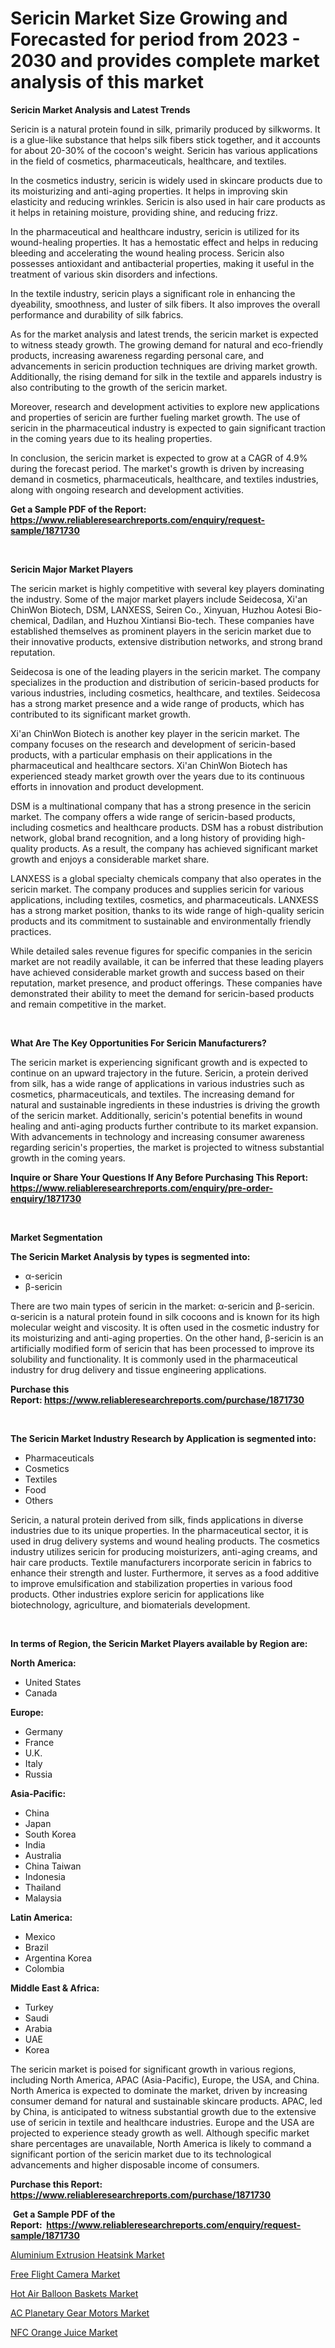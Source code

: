 <p><h1>Sericin Market Size Growing and Forecasted for period from 2023 - 2030 and provides complete market analysis of this market</h1></p><p><strong>Sericin Market Analysis and Latest Trends</strong></p>
<p><p>Sericin is a natural protein found in silk, primarily produced by silkworms. It is a glue-like substance that helps silk fibers stick together, and it accounts for about 20-30% of the cocoon's weight. Sericin has various applications in the field of cosmetics, pharmaceuticals, healthcare, and textiles.</p><p>In the cosmetics industry, sericin is widely used in skincare products due to its moisturizing and anti-aging properties. It helps in improving skin elasticity and reducing wrinkles. Sericin is also used in hair care products as it helps in retaining moisture, providing shine, and reducing frizz.</p><p>In the pharmaceutical and healthcare industry, sericin is utilized for its wound-healing properties. It has a hemostatic effect and helps in reducing bleeding and accelerating the wound healing process. Sericin also possesses antioxidant and antibacterial properties, making it useful in the treatment of various skin disorders and infections.</p><p>In the textile industry, sericin plays a significant role in enhancing the dyeability, smoothness, and luster of silk fibers. It also improves the overall performance and durability of silk fabrics.</p><p>As for the market analysis and latest trends, the sericin market is expected to witness steady growth. The growing demand for natural and eco-friendly products, increasing awareness regarding personal care, and advancements in sericin production techniques are driving market growth. Additionally, the rising demand for silk in the textile and apparels industry is also contributing to the growth of the sericin market.</p><p>Moreover, research and development activities to explore new applications and properties of sericin are further fueling market growth. The use of sericin in the pharmaceutical industry is expected to gain significant traction in the coming years due to its healing properties.</p><p>In conclusion, the sericin market is expected to grow at a CAGR of 4.9% during the forecast period. The market's growth is driven by increasing demand in cosmetics, pharmaceuticals, healthcare, and textiles industries, along with ongoing research and development activities.</p></p>
<p><strong>Get a Sample PDF of the Report:&nbsp; <a href="https://www.reliableresearchreports.com/enquiry/request-sample/1871730">https://www.reliableresearchreports.com/enquiry/request-sample/1871730</a></strong></p>
<p>&nbsp;</p>
<p><strong>Sericin Major Market Players</strong></p>
<p><p>The sericin market is highly competitive with several key players dominating the industry. Some of the major market players include Seidecosa, Xi'an ChinWon Biotech, DSM, LANXESS, Seiren Co., Xinyuan, Huzhou Aotesi Bio-chemical, Dadilan, and Huzhou Xintiansi Bio-tech. These companies have established themselves as prominent players in the sericin market due to their innovative products, extensive distribution networks, and strong brand reputation.</p><p>Seidecosa is one of the leading players in the sericin market. The company specializes in the production and distribution of sericin-based products for various industries, including cosmetics, healthcare, and textiles. Seidecosa has a strong market presence and a wide range of products, which has contributed to its significant market growth.</p><p>Xi'an ChinWon Biotech is another key player in the sericin market. The company focuses on the research and development of sericin-based products, with a particular emphasis on their applications in the pharmaceutical and healthcare sectors. Xi'an ChinWon Biotech has experienced steady market growth over the years due to its continuous efforts in innovation and product development.</p><p>DSM is a multinational company that has a strong presence in the sericin market. The company offers a wide range of sericin-based products, including cosmetics and healthcare products. DSM has a robust distribution network, global brand recognition, and a long history of providing high-quality products. As a result, the company has achieved significant market growth and enjoys a considerable market share.</p><p>LANXESS is a global specialty chemicals company that also operates in the sericin market. The company produces and supplies sericin for various applications, including textiles, cosmetics, and pharmaceuticals. LANXESS has a strong market position, thanks to its wide range of high-quality sericin products and its commitment to sustainable and environmentally friendly practices.</p><p>While detailed sales revenue figures for specific companies in the sericin market are not readily available, it can be inferred that these leading players have achieved considerable market growth and success based on their reputation, market presence, and product offerings. These companies have demonstrated their ability to meet the demand for sericin-based products and remain competitive in the market.</p></p>
<p>&nbsp;</p>
<p><strong>What Are The Key Opportunities For Sericin Manufacturers?</strong></p>
<p><p>The sericin market is experiencing significant growth and is expected to continue on an upward trajectory in the future. Sericin, a protein derived from silk, has a wide range of applications in various industries such as cosmetics, pharmaceuticals, and textiles. The increasing demand for natural and sustainable ingredients in these industries is driving the growth of the sericin market. Additionally, sericin's potential benefits in wound healing and anti-aging products further contribute to its market expansion. With advancements in technology and increasing consumer awareness regarding sericin's properties, the market is projected to witness substantial growth in the coming years.</p></p>
<p><strong>Inquire or Share Your Questions If Any Before Purchasing This Report: <a href="https://www.reliableresearchreports.com/enquiry/pre-order-enquiry/1871730">https://www.reliableresearchreports.com/enquiry/pre-order-enquiry/1871730</a></strong></p>
<p>&nbsp;</p>
<p><strong>Market Segmentation</strong></p>
<p><strong>The Sericin Market Analysis by types is segmented into:</strong></p>
<p><ul><li>α-sericin</li><li>β-sericin</li></ul></p>
<p><p>There are two main types of sericin in the market: α-sericin and β-sericin. α-sericin is a natural protein found in silk cocoons and is known for its high molecular weight and viscosity. It is often used in the cosmetic industry for its moisturizing and anti-aging properties. On the other hand, β-sericin is an artificially modified form of sericin that has been processed to improve its solubility and functionality. It is commonly used in the pharmaceutical industry for drug delivery and tissue engineering applications.</p></p>
<p><strong>Purchase this Report:&nbsp;<a href="https://www.reliableresearchreports.com/purchase/1871730">https://www.reliableresearchreports.com/purchase/1871730</a></strong></p>
<p>&nbsp;</p>
<p><strong>The Sericin Market Industry Research by Application is segmented into:</strong></p>
<p><ul><li>Pharmaceuticals</li><li>Cosmetics</li><li>Textiles</li><li>Food</li><li>Others</li></ul></p>
<p><p>Sericin, a natural protein derived from silk, finds applications in diverse industries due to its unique properties. In the pharmaceutical sector, it is used in drug delivery systems and wound healing products. The cosmetics industry utilizes sericin for producing moisturizers, anti-aging creams, and hair care products. Textile manufacturers incorporate sericin in fabrics to enhance their strength and luster. Furthermore, it serves as a food additive to improve emulsification and stabilization properties in various food products. Other industries explore sericin for applications like biotechnology, agriculture, and biomaterials development.</p></p>
<p>&nbsp;</p>
<p><strong>In terms of Region, the Sericin Market Players available by Region are:</strong></p>
<p>
    <p> <strong> North America: </strong>
        <ul>
            <li>United States</li>
            <li>Canada</li>
        </ul>
        </p> 
    <p> <strong> Europe: </strong>
        <ul>
            <li>Germany</li>
            <li>France</li>
            <li>U.K.</li>
            <li>Italy</li>
            <li>Russia</li>
        </ul>
        </p> 
    <p> <strong> Asia-Pacific: </strong>
        <ul>
            <li>China</li>
            <li>Japan</li>
            <li>South Korea</li>
            <li>India</li>
            <li>Australia</li>
            <li>China Taiwan</li>
            <li>Indonesia</li>
            <li>Thailand</li>
            <li>Malaysia</li>
        </ul>
        </p> 
    <p> <strong> Latin America: </strong>
        <ul>
            <li>Mexico</li>
            <li>Brazil</li>
            <li>Argentina Korea</li>
            <li>Colombia</li>
        </ul>
        </p> 
    <p> <strong> Middle East & Africa: </strong>
        <ul>
            <li>Turkey</li>
            <li>Saudi</li>
            <li>Arabia</li>
            <li>UAE</li>
            <li>Korea</li>
        </ul>
    </p>
    </p>
<p><p>The sericin market is poised for significant growth in various regions, including North America, APAC (Asia-Pacific), Europe, the USA, and China. North America is expected to dominate the market, driven by increasing consumer demand for natural and sustainable skincare products. APAC, led by China, is anticipated to witness substantial growth due to the extensive use of sericin in textile and healthcare industries. Europe and the USA are projected to experience steady growth as well. Although specific market share percentages are unavailable, North America is likely to command a significant portion of the sericin market due to its technological advancements and higher disposable income of consumers.</p></p>
<p><strong>Purchase this Report: <a href="https://www.reliableresearchreports.com/purchase/1871730">https://www.reliableresearchreports.com/purchase/1871730</a></strong></p>
<p>&nbsp;<strong>Get a Sample PDF of the Report:&nbsp;&nbsp;<a href="https://www.reliableresearchreports.com/enquiry/request-sample/1871730">https://www.reliableresearchreports.com/enquiry/request-sample/1871730</a></strong></p>
<p><strong></strong></p>
<p><p><a href="https://medium.com/@birdielynch645/aluminium-extrusion-heatsink-market-size-cagr-trends-2024-2030-aa3dd18bf639">Aluminium Extrusion Heatsink Market</a></p><p><a href="https://medium.com/@jerrodhilll68/free-flight-camera-market-insight-market-trends-growth-forecasted-from-2023-to-2030-bb464906d867">Free Flight Camera Market</a></p><p><a href="https://medium.com/@royalhoeger626/hot-air-balloon-baskets-market-analysis-its-cagr-market-segmentation-and-global-industry-overview-712a724a5ee4">Hot Air Balloon Baskets Market</a></p><p><a href="https://medium.com/@kelsitorphy644/ac-planetary-gear-motors-market-competitive-analysis-market-trends-and-forecast-to-2030-a3671b455f16">AC Planetary Gear Motors Market</a></p><p><a href="https://medium.com/@gabriellemcgrath66/nfc-orange-juice-market-analysis-and-sze-forecasted-for-period-from-2023-to-2030-0216288f6f94">NFC Orange Juice Market</a></p></p>